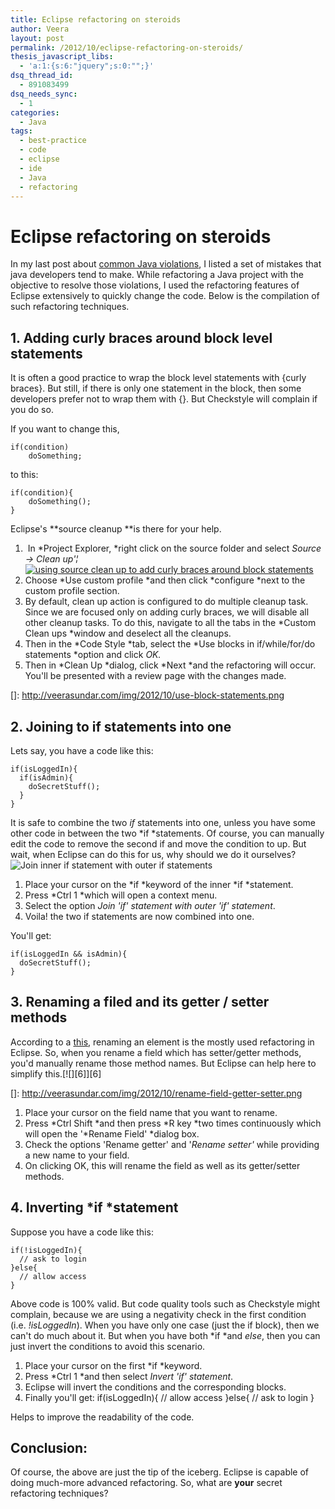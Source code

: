 ```yaml
---
title: Eclipse refactoring on steroids
author: Veera
layout: post
permalink: /2012/10/eclipse-refactoring-on-steroids/
thesis_javascript_libs:
  - 'a:1:{s:6:"jquery";s:0:"";}'
dsq_thread_id:
  - 891083499
dsq_needs_sync:
  - 1
categories:
  - Java
tags:
  - best-practice
  - code
  - eclipse
  - ide
  - Java
  - refactoring
---
```

# Eclipse refactoring on steroids

In my last post about [common Java violations][1], I listed a set of mistakes that java developers tend to make. While refactoring a Java project with the objective to resolve those violations, I used the refactoring features of Eclipse extensively to quickly change the code. Below is the compilation of such refactoring techniques.

 [1]: http://veerasundar.com/blog/2012/09/common-code-violations-in-java/ "common code violations in Java"

## 1. Adding curly braces around block level statements

It is often a good practice to wrap the block level statements with {curly braces}. But still, if there is only one statement in the block, then some developers prefer not to wrap them with {}. But Checkstyle will complain if you do so.

If you want to change this,

    if(condition) 
        doSomething;

to this:

    if(condition){
        doSomething();
    }

Eclipse's **source cleanup **is there for your help.

1.   In *Project Explorer, *right click on the source folder and select *Source -> Clean up'¦*[![using source clean up to add curly braces around block statements][3]][3]
2.  Choose *Use custom profile *and then click *configure *next to the custom profile section.
3.  By default, clean up action is configured to do multiple cleanup task. Since we are focused only on adding curly braces, we will disable all other cleanup tasks. To do this, navigate to all the tabs in the *Custom Clean ups *window and deselect all the cleanups.
4.  Then in the *Code Style *tab, select the *Use blocks in if/while/for/do statements *option and click *OK.*
5.  Then in *Clean Up *dialog, click *Next *and the refactoring will occur. You'll be presented with a review page with the changes made.

 []: http://veerasundar.com/img/2012/10/use-block-statements.png

## 2. Joining to if statements into one

Lets say, you have a code like this:

    if(isLoggedIn){
      if(isAdmin){
        doSecretStuff();
      }
    }

It is safe to combine the two *if* statements into one, unless you have some other code in between the two *if *statements. Of course, you can manually edit the code to remove the second if and move the condition to up. But wait, when Eclipse can do this for us, why should we do it ourselves?![Join inner if statement with outer if statements][3]

 [3]: http://veerasundar.com/img/2012/10/join-if-statements.png "join-if-statements"

1.  Place your cursor on the *if *keyword of the inner *if *statement.
2.  Press *Ctrl 1 *which will open a context menu.
3.  Select the option *Join 'if' statement with outer 'if' statement*.
4.  Voila! the two if statements are now combined into one.

You'll get:

    if(isLoggedIn && isAdmin){
      doSecretStuff();
    }

## 3. Renaming a filed and its getter / setter methods

According to a [this][4], renaming an element is the mostly used refactoring in Eclipse. So, when you rename a field which has setter/getter methods, you'd manually rename those method names. But Eclipse can help here to simplify this.[![][6]][6]

 [4]: http://stackoverflow.com/a/1858592/42372 "Eclipse: Most useful refactorings"
 []: http://veerasundar.com/img/2012/10/rename-field-getter-setter.png

1.  Place your cursor on the field name that you want to rename.
2.  Press *Ctrl Shift *and then press *R key *two times continuously which will open the '*Rename Field' *dialog box.
3.  Check the options 'Rename getter' and '*Rename setter'* while providing a new name to your field.
4.  On clicking OK, this will rename the field as well as its getter/setter methods.

## 4. Inverting *if *statement

Suppose you have a code like this:

    if(!isLoggedIn){
      // ask to login
    }else{
      // allow access
    }

Above code is 100% valid. But code quality tools such as Checkstyle might complain, because we are using a negativity check in the first condition (i.e. *!isLoggedIn*). When you have only one case (just the if block), then we can't do much about it. But when you have both *if *and *else*, then you can just invert the conditions to avoid this scenario.

1.  Place your cursor on the first *if *keyword.
2.  Press *Ctrl 1 *and then select *Invert 'if' statement*.
3.  Eclipse will invert the conditions and the corresponding blocks.
4.  Finally you'll get: 
        if(isLoggedIn){
          // allow access
        }else{
          // ask to login
        }

Helps to improve the readability of the code.

## Conclusion:

Of course, the above are just the tip of the iceberg. Eclipse is capable of doing much-more advanced refactoring. So, what are **your** secret refactoring techniques?